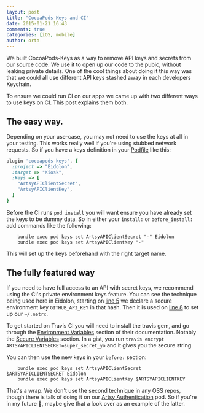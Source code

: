 ```yaml
---
layout: post
title: "CocoaPods-Keys and CI"
date: 2015-01-21 16:43
comments: true
categories: [iOS, mobile]
author: orta
---
```


We built CocoaPods-Keys as a way to remove API keys and secrets from our source code. We use it to open up our code to the pubic, without leaking private details. One of the cool things about doing it this way was that we could all use different API keys stashed away in each developers Keychain.

To ensure we could run CI on our apps we came up with two different ways to use keys on CI. This post explains them both.

<!-- more -->

## The easy way.

Depending on your use-case, you may not need to use the keys at all in your testing. This works really well if you're using stubbed network requests. So if you have a keys definition in your [Podfile](https://github.com/artsy/eidolon/blob/9a918108e717a68a45709345f38d55e0eeb1f8b3/Podfile#L4-L21) like this:

```ruby
plugin 'cocoapods-keys', {
  :project => "Eidolon",
  :target => "Kiosk",
  :keys => [
    "ArtsyAPIClientSecret",
    "ArtsyAPIClientKey",
  ]
}
```

Before the CI runs `pod install` you will want ensure you have already set the keys to be dummy data. So in either your `install:` or `before_install:` add commands like the following:

```
	bundle exec pod keys set ArtsyAPIClientSecret "-" Eidolon
	bundle exec pod keys set ArtsyAPIClientKey "-"

```

This will set up the keys beforehand with the right target name.


## The fully featured way

If you need to have full access to an API with secret keys, we recommend using the CI's private environment keys feature. You can see the technique being used here in Eidolon, starting on [line 5](https://github.com/artsy/eidolon/blob/master/.travis.yml#L5) we declare a secure environment key `GITHUB_API_KEY` in that hash. Then it is used on [line 8](https://github.com/artsy/eidolon/blob/aa8e8447f797c483ff72148d124d2930b58a42e7/.travis.yml#L8) to set up our `~/.netrc`.

To get started on Travis CI you will need to install the travis gem, and go through the [Environment Variables](http://docs.travis-ci.com/user/environment-variables/) section of their documentation. Notably the [Secure Variables](http://docs.travis-ci.com/user/environment-variables/#Secure-Variables) section. In a gist, you run `travis encrypt ARTSYAPICLIENTSECRET=super_secret_yo` and it gives you the secure string.

You can then use the new keys in your `before:` section:

```
	bundle exec pod keys set ArtsyAPIClientSecret $ARTSYAPICLIENTSECRET Eidolon
	bundle exec pod keys set ArtsyAPIClientKey $ARTSYAPICLIENTKEY

```

That's a wrap. We don't use the second technique in any OSS repos, though there is talk of doing it on our [Artsy Authentication](https://github.com/artsy/Artsy_Authentication/) pod. So if you're in my future 👋, maybe give that a look over as an example of the latter.
